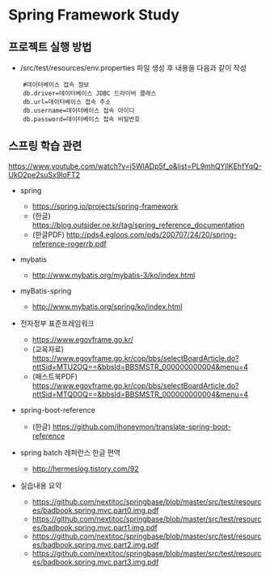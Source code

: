 # Spring Framework Study

## 프로젝트 실행 방법
*  /src/test/resources/env.properties 파일 생성 후 내용을 다음과 같이 작성
~~~
	#데이터베이스 접속 정보
	db.driver=데이터베이스 JDBC 드라이버 클래스
	db.url=데이터베이스 접속 주소
	db.username=데이터베이스 접속 아이디
	db.password=데이터베이스 접속 비밀번호
~~~

## 스프링 학습 관련

https://www.youtube.com/watch?v=j5WlADp5f_o&list=PL9mhQYIlKEhfYqQ-UkO2pe2suSx9IoFT2
- spring
	- https://spring.io/projects/spring-framework
	- (한글) https://blog.outsider.ne.kr/tag/spring_reference_documentation
	- (한글PDF) http://pds4.egloos.com/pds/200707/24/20/spring-reference-rogerrb.pdf

- mybatis
	- http://www.mybatis.org/mybatis-3/ko/index.html

- myBatis-spring
	- http://www.mybatis.org/spring/ko/index.html
	
- 전자정부 표준프레임워크
	- https://www.egovframe.go.kr/
	- (교육자료) https://www.egovframe.go.kr/cop/bbs/selectBoardArticle.do?nttSid=MTU2OQ==&bbsId=BBSMSTR_000000000004&menu=4
	- (패스트북PDF) https://www.egovframe.go.kr/cop/bbs/selectBoardArticle.do?nttSid=MTQ0OQ==&bbsId=BBSMSTR_000000000004&menu=4

- spring-boot-reference
	- (한글) https://github.com/ihoneymon/translate-spring-boot-reference

- spring batch 레퍼런스 한글 편역 
	- http://hermeslog.tistory.com/92

- 실습내용 요약
	- https://github.com/nextitoc/springbase/blob/master/src/test/resources/badbook.spring.mvc.part0.img.pdf
	- https://github.com/nextitoc/springbase/blob/master/src/test/resources/badbook.spring.mvc.part1.img.pdf
	- https://github.com/nextitoc/springbase/blob/master/src/test/resources/badbook.spring.mvc.part2.img.pdf
	- https://github.com/nextitoc/springbase/blob/master/src/test/resources/badbook.spring.mvc.part3.img.pdf